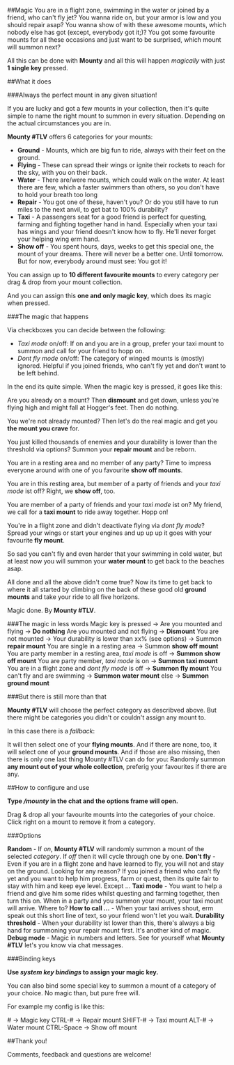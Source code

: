 ##Magic
You are in a flight zone, swimming in the water or joined by a friend, who can't fly jet?
You wanna ride on, but your armor is low and you should repair asap?
You wanna show of with these awesome mounts, which nobody else has got (except, everybody got it;)?
You got some favourite mounts for all these occasions and just want to be surprised, which mount will summon next?

All this can be done with __Mounty__ and all this will happen _magically_ with just __1 single key__ pressed.

##What it does

###Always the perfect mount in any given situation!

If you are lucky and got a few mounts in your collection, then it's quite simple to name the right mount to summon in every situation. Depending on the actual circumstances you are in.

__Mounty #TLV__ offers 6 categories for your mounts:
- __Ground__ - Mounts, which are big fun to ride, always with their feet on the ground.
- __Flying__ - These can spread their wings or ignite their rockets to reach for the sky, with you on their back.
- __Water__ - There are/were mounts, which could walk on the water. At least there are few, which a faster swimmers than others, so you don't have to hold your breath too long
- __Repair__ - You got one of these, haven't you? Or do you still have to run miles to the next anvil, to get bat to 100% durability?
- __Taxi__ - A passengers seat for a good friend is perfect for questing, farming and fighting together hand in hand. Especially when your taxi has wings and your friend doesn't know how to fly. He'll never forget your helping wing erm hand.
- __Show off__ - You spent hours, days, weeks to get this special one, the mount of your dreams. There will never be a better one. Until tomorrow. But for now, everybody around must see: You got it!

You can assign up to __10 different favourite mounts__ to every category per drag & drop from your mount collection.

And you can assign this __one and only magic key__, which does its magic when pressed.

###The magic that happens

Via checkboxes you can decide between the following:
- _Taxi mode_ on/off: If on and you are in a group, prefer your taxi mount to summon and call for your friend to hopp on.  
- _Dont fly mode_ on/off: The category of winged mounts is (mostly) ignored. Helpful if you joined friends, who can't fly yet and don't want to be left behind.

In the end its quite simple. When the magic key is pressed, it goes like this:

Are you already on a mount? Then __dismount__ and get down, unless you're flying high and might fall at Hogger's feet. Then do nothing.

You we're not already mounted? Then let's do the real magic and get you __the mount you crave__ for.

You just killed thousands of enemies and your durability is lower than the threshold via options? Summon your __repair mount__ and be reborn.

You are in a resting area and no member of any party? Time to impress everyone around with one of you favourite __show off mounts__.

You are in this resting area, but member of a party of friends and your _taxi mode_ ist off? Right, we __show off__, too.

You are member of a party of friends and your _taxi mode_ ist on? My friend, we call for a __taxi mount__ to ride away together. Hopp on!

You're in a flight zone and didn't deactivate flying via _dont fly mode_? Spread your wings or start your engines and up up up it goes with your favourite __fly mount__.

So sad you can't fly and even harder that your swimming in cold water, but at least now you will summon your __water mount__ to get back to the beaches asap.

All done and all the above didn't come true? Now its time to get back to where it all started by climbing on the back of these good old __ground mounts__ and take your ride to all five horizons.

Magic done. By __Mounty #TLV__.

###The magic in less words
Magic key is pressed ->
Are you mounted and flying -> __Do nothing__
Are you mounted and not flying -> __Dismount__
You are not mounted ->
Your durability is lower than xx% (see options) -> Summon __repair mount__
You are single in a resting area -> Summon __show off mount__
You are party member in a resting area, _taxi mode_ is off -> __Summon show off mount__
You are party member, _taxi mode_ is on -> __Summon taxi mount__
You are in a flight zone and _dont fly mode_ is off -> __Summon fly mount__
You can't fly and are swimming -> __Summon water mount__
else -> __Summon ground mount__

###But there is still more than that

__Mounty #TLV__ will choose the perfect category as describved above. But there might be categories you didn't or couldn't assign any mount to.

In this case there is a _fallback_:

It will then select one of your __flying mounts__.  And if there are none, too, it will select one of your __ground mounts__.  And if those are also missing, then there is only one last thing Mounty #TLV can do for you: Randomly summon __any mount out of your whole collection__, preferig your favourites if there are any. 

##How to configure and use

__Type _/mounty_ in the chat and the options frame will open.__

Drag & drop all your favourite mounts into the categories of your choice. Click right on a mount to remove it from a category.

###Options

__Random__ - If _on_, __Mounty #TLV__ will randomly summon a mount of the selected _category_. If _off_ then it will cycle through one by one.
__Don't fly__ - Even if you are in a flight zone and have learned to fly, you will not and stay on the ground. Looking for any reason? If you joined a friend who can't fly yet and you want to help him progress, farm or quest, then its quite fair to stay with him and keep eye level. Except ...
__Taxi mode__ - You want to help a friend and give him some rides whilst questing and farming together, then turn this on. When in a party and you summon your mount, your taxi mount will arrive. Where to?
__How to call ...__ - When your taxi arrives shout, erm speak out this short line of text, so your friend won't let you wait.
__Durability threshold__ - When your durability ist lower than this, there's always a big hand for summoning your repair mount first. It's another kind of magic.
__Debug mode__ - Magic in numbers and letters. See for yourself what __Mounty #TLV__ let's you know via chat messages.

###Binding keys

__Use _system key bindings_ to assign your magic key.__

You can also bind some special key to summon a mount of a category of your choice. No magic than, but pure free will.

For example my config is like this:

\# -> Magic key
CTRL-# -> Repair mount
SHIFT-# -> Taxi mount
ALT-# -> Water mount
CTRL-Space -> Show off mount

##Thank you!

Comments, feedback and questions are welcome!
